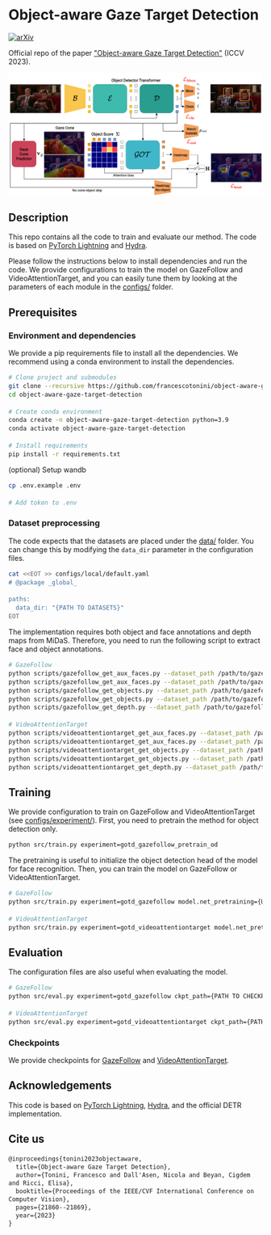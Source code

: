 # Object-aware Gaze Target Detection
[![arXiv](https://img.shields.io/badge/arXiv-2307.09662-00ff00.svg)](https://arxiv.org/abs/2307.09662)

Official repo of the paper ["Object-aware Gaze Target Detection"](https://openaccess.thecvf.com/content/ICCV2023/html/Tonini_Object-aware_Gaze_Target_Detection_ICCV_2023_paper.html) (ICCV 2023).

![Method](./assets/method.png)

## Description

This repo contains all the code to train and evaluate our method.
The code is based on [PyTorch Lightning](https://www.lightning.ai/) and [Hydra](https://hydra.cc/).

Please follow the instructions below to install dependencies and run the code.
We provide configurations to train the model on GazeFollow and VideoAttentionTarget, and you can easily tune them by looking at the parameters of each module in the [configs/](configs/) folder.

## Prerequisites
### Environment and dependencies
We provide a pip requirements file to install all the dependencies.
We recommend using a conda environment to install the dependencies.

```bash
# Clone project and submodules
git clone --recursive https://github.com/francescotonini/object-aware-gaze-target-detection.git
cd object-aware-gaze-target-detection

# Create conda environment
conda create -n object-aware-gaze-target-detection python=3.9
conda activate object-aware-gaze-target-detection

# Install requirements
pip install -r requirements.txt
```

(optional) Setup wandb
```bash
cp .env.example .env

# Add token to .env
```

### Dataset preprocessing
The code expects that the datasets are placed under the [data/](data/) folder.
You can change this by modifying the `data_dir` parameter in the configuration files.

```bash
cat <<EOT >> configs/local/default.yaml
# @package _global_

paths:
  data_dir: "{PATH TO DATASETS}"
EOT
```

The implementation requires both object and face annotations and depth maps from MiDaS.
Therefore, you need to run the following script to extract face and object annotations.

```bash
# GazeFollow
python scripts/gazefollow_get_aux_faces.py --dataset_path /path/to/gazefollow --subset train
python scripts/gazefollow_get_aux_faces.py --dataset_path /path/to/gazefollow --subset test
python scripts/gazefollow_get_objects.py --dataset_path /path/to/gazefollow --subset train
python scripts/gazefollow_get_objects.py --dataset_path /path/to/gazefollow --subset test
python scripts/gazefollow_get_depth.py --dataset_path /path/to/gazefollow

# VideoAttentionTarget
python scripts/videoattentiontarget_get_aux_faces.py --dataset_path /path/to/videoattentiontarget --subset train
python scripts/videoattentiontarget_get_aux_faces.py --dataset_path /path/to/videoattentiontarget --subset test
python scripts/videoattentiontarget_get_objects.py --dataset_path /path/to/videoattentiontarget --subset train
python scripts/videoattentiontarget_get_objects.py --dataset_path /path/to/videoattentiontarget --subset test
python scripts/videoattentiontarget_get_depth.py --dataset_path /path/to/videoattentiontarget
```

## Training
We provide configuration to train on GazeFollow and VideoAttentionTarget (see [configs/experiment/](configs/experiment/)).
First, you need to pretrain the method for object detection only.

```bash
python src/train.py experiment=gotd_gazefollow_pretrain_od
```

The pretraining is useful to initialize the object detection head of the model for face recognition.
Then, you can train the model on GazeFollow or VideoAttentionTarget.

```bash
# GazeFollow
python src/train.py experiment=gotd_gazefollow model.net_pretraining={URL/PATH TO GAZEFOLLOW OD PRETRAINING}

# VideoAttentionTarget
python src/train.py experiment=gotd_videoattentiontarget model.net_pretraining={URL/PATH TO GAZEFOLLOW TRAINED MODEL}
```

## Evaluation
The configuration files are also useful when evaluating the model.

```bash
# GazeFollow
python src/eval.py experiment=gotd_gazefollow ckpt_path={PATH TO CHECKPOINT}

# VideoAttentionTarget
python src/eval.py experiment=gotd_videoattentiontarget ckpt_path={PATH TO CHECKPOINT}
```

### Checkpoints
We provide checkpoints for [GazeFollow](https://mega.nz/file/tZZynIZZ#0M_3bitgdvH_MY1m2F9wD2NdY2FE4Poc5-63MRdt84E) and [VideoAttentionTarget](https://mega.nz/file/EI50DSoT#30pTdNe3hBo69jOsIt-oS6q_U8CV9MQ86ZKYDtOO0_Y).

## Acknowledgements
This code is based on [PyTorch Lightning](https://www.lightning.ai/), [Hydra](https://hydra.cc/), and the official DETR implementation.

## Cite us
```
@inproceedings{tonini2023objectaware,
  title={Object-aware Gaze Target Detection},
  author={Tonini, Francesco and Dall'Asen, Nicola and Beyan, Cigdem and Ricci, Elisa},
  booktitle={Proceedings of the IEEE/CVF International Conference on Computer Vision},
  pages={21860--21869},
  year={2023}
}
```

